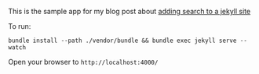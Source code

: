 This is the sample app for my blog post about [adding search to a jekyll site](https://blog.carsonevans.ca/2015/09/01/add-search-feature-to-a-jekyll-blog/)

To run:

```
bundle install --path ./vendor/bundle && bundle exec jekyll serve --watch
```

Open your browser to `http://localhost:4000/`
